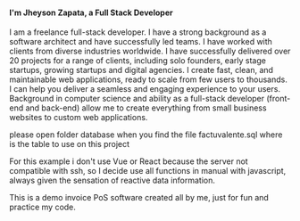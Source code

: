 <h4
    class="pt-6 font-header text-xl font-medium text-black sm:text-2xl lg:text-3xl"
>
    I'm Jheyson Zapata, a Full Stack Developer
</h4>
<p class="pt-6 font-body justify leading-relaxed text-justify text-grey-20">
    I am a freelance full-stack developer. I have a strong background as a software architect 
    and have successfully led teams. I have worked with clients from diverse industries worldwide. 
    I have successfully delivered over 20 projects for a range of clients, including solo founders, 
    early stage startups, growing startups and digital agencies. I create fast, clean, and maintainable 
    web applications, ready to scale from few users to thousands. I can help you deliver a seamless and 
    engaging experience to your users. Background in computer science and ability as a full-stack developer 
    (front-end and back-end) allow me to create everything from small business websites to custom web applications.
    </p>
    <p>
    please open folder database when you find the file factuvalente.sql where is the table to use on this project
    </p>
    <p>
    For this example i don't use Vue or React because the server not compatible with ssh, so I decide use all functions in manual with javascript, always given the sensation of reactive data information.
    </p>
    <p>
    This is a demo invoice PoS software created all by me, just for fun and practice my code.
    </p>